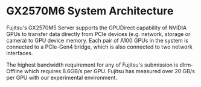# GX2570M6 System Architecture

Fujitsu's GX2570M5 Server supports the GPUDirect capability of NVIDIA GPUs to transfer data directly from PCIe devices
(e.g. network, storage or camera) to GPU device memory. Each pair of A100 GPUs in the system is connected to a PCIe-Gen4 bridge,
which is also connected to two network interfaces.

The highest bandwidth requirement for any of Fujitsu's submission is dlrm-Offline which requires 8.6GB/s per GPU.
Fujitsu has measured over 20 GB/s per GPU with our experimental environment.
